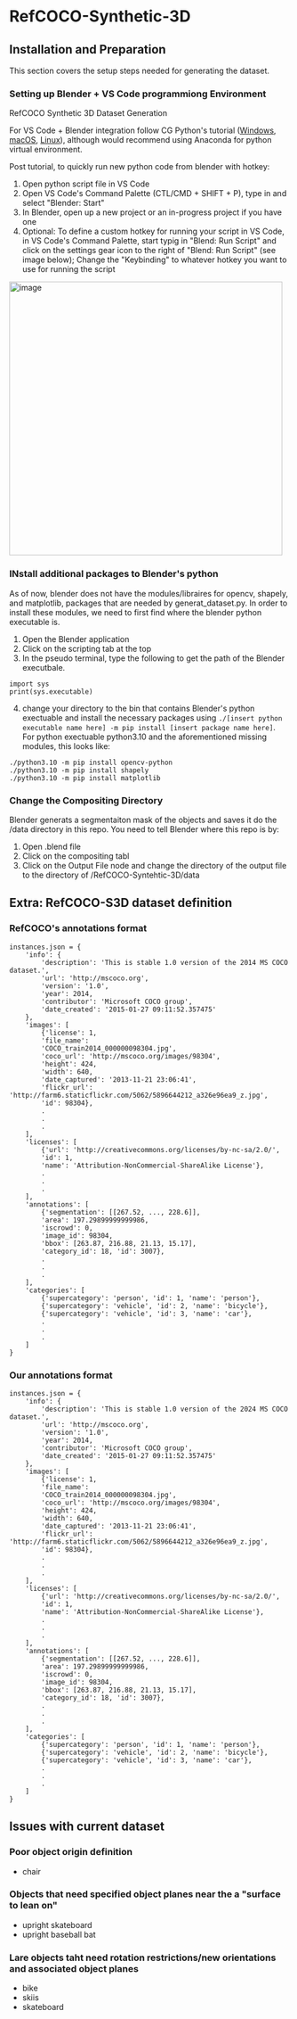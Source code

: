 # RefCOCO-Synthetic-3D


## Installation and Preparation
This section covers the setup steps needed for generating the dataset.

### Setting up Blender + VS Code programmiong Environment
RefCOCO Synthetic 3D Dataset Generation

For VS Code + Blender integration follow CG Python's tutorial ([Windows](https://www.youtube.com/watch?v=YUytEtaVrrc), [macOS](https://www.youtube.com/watch?v=_0srGXAzBZE), [Linux](https://www.youtube.com/watch?v=zP0s1i9EXeM)), although would recommend using Anaconda for python virtual environment.

Post tutorial, to quickly run new python code from blender with hotkey:
1) Open python script file in VS Code
2) Open VS Code's Command Palette (CTL/CMD + SHIFT + P), type in and select "Blender: Start"
4) In Blender, open up a new project or an in-progress project if you have one
5) Optional: To define a custom hotkey for running your script in VS Code, in VS Code's Command Palette, start typig in "Blend: Run Script" and click on the settings gear icon to the right of "Blend: Run Script" (see image below); Change the "Keybinding" to whatever hotkey you want to use for running the script

<img width="491" alt="image" src="https://github.com/BillyMazotti/RefCOCO-Synthetic-3D/assets/96280520/f1b812cc-f343-44e3-a23b-842ad9d4db7d">

### INstall additional packages to Blender's python
As of now, blender does not have the modules/libraires for opencv, shapely, and matplotlib, packages that are needed by generat_dataset.py. In order to install these modules, we need to first find where the blender python executable is.
1) Open the Blender application
2) Click on the scripting tab at the top
3) In the pseudo terminal, type the following to get the path of the Blender executbale.
```
import sys
print(sys.executable)
```
4) change your directory to the bin that contains Blender's python exectuable and install the necessary packages using `./[insert python executable name here] -m pip install [insert package name here]`. For python exectuable python3.10 and the aforementioned missing modules, this looks like:
```
./python3.10 -m pip install opencv-python
./python3.10 -m pip install shapely
./python3.10 -m pip install matplotlib
```

### Change the Compositing Directory
Blender generats a segmentaiton mask of the objects and saves it do the /data directory in this repo. You need to tell Blender where this repo is by:
1) Open .blend file
2) Click on the compositing tabl
3) Click on the Output File node and change the directory of the output file to the directory of /RefCOCO-Syntehtic-3D/data



## Extra: RefCOCO-S3D dataset definition 
### RefCOCO's annotations format
```
instances.json = {
    'info': {
        'description': 'This is stable 1.0 version of the 2014 MS COCO dataset.', 
        'url': 'http://mscoco.org', 
        'version': '1.0', 
        'year': 2014, 
        'contributor': 'Microsoft COCO group', 
        'date_created': '2015-01-27 09:11:52.357475'
    },
    'images': [
        {'license': 1, 
        'file_name': 
        'COCO_train2014_000000098304.jpg', 
        'coco_url': 'http://mscoco.org/images/98304', 
        'height': 424, 
        'width': 640, 
        'date_captured': '2013-11-21 23:06:41', 
        'flickr_url': 'http://farm6.staticflickr.com/5062/5896644212_a326e96ea9_z.jpg', 
        'id': 98304},
        .
        .
        .
    ],
    'licenses': [
        {'url': 'http://creativecommons.org/licenses/by-nc-sa/2.0/', 
        'id': 1, 
        'name': 'Attribution-NonCommercial-ShareAlike License'}, 
        .
        .
        .
    ],
    'annotations': [
        {'segmentation': [[267.52, ..., 228.6]], 
        'area': 197.29899999999986, 
        'iscrowd': 0, 
        'image_id': 98304, 
        'bbox': [263.87, 216.88, 21.13, 15.17], 
        'category_id': 18, 'id': 3007},
        .
        .
        .
    ], 
    'categories': [
        {'supercategory': 'person', 'id': 1, 'name': 'person'}, 
        {'supercategory': 'vehicle', 'id': 2, 'name': 'bicycle'}, 
        {'supercategory': 'vehicle', 'id': 3, 'name': 'car'}, 
        .
        .
        .
    ]
}
```

### Our annotations format
```
instances.json = {
    'info': {
        'description': 'This is stable 1.0 version of the 2024 MS COCO dataset.', 
        'url': 'http://mscoco.org', 
        'version': '1.0', 
        'year': 2014, 
        'contributor': 'Microsoft COCO group', 
        'date_created': '2015-01-27 09:11:52.357475'
    },
    'images': [
        {'license': 1, 
        'file_name': 
        'COCO_train2014_000000098304.jpg', 
        'coco_url': 'http://mscoco.org/images/98304', 
        'height': 424, 
        'width': 640, 
        'date_captured': '2013-11-21 23:06:41', 
        'flickr_url': 'http://farm6.staticflickr.com/5062/5896644212_a326e96ea9_z.jpg', 
        'id': 98304},
        .
        .
        .
    ],
    'licenses': [
        {'url': 'http://creativecommons.org/licenses/by-nc-sa/2.0/', 
        'id': 1, 
        'name': 'Attribution-NonCommercial-ShareAlike License'}, 
        .
        .
        .
    ],
    'annotations': [
        {'segmentation': [[267.52, ..., 228.6]], 
        'area': 197.29899999999986, 
        'iscrowd': 0, 
        'image_id': 98304, 
        'bbox': [263.87, 216.88, 21.13, 15.17], 
        'category_id': 18, 'id': 3007},
        .
        .
        .
    ], 
    'categories': [
        {'supercategory': 'person', 'id': 1, 'name': 'person'}, 
        {'supercategory': 'vehicle', 'id': 2, 'name': 'bicycle'}, 
        {'supercategory': 'vehicle', 'id': 3, 'name': 'car'}, 
        .
        .
        .
    ]
}
```

## Issues with current dataset
### Poor object origin definition
* chair

### Objects that need specified object planes near the a "surface to lean on"
* upright skateboard
* upright baseball bat

### Lare objects taht need rotation restrictions/new orientations and associated object planes
* bike
* skiis
* skateboard